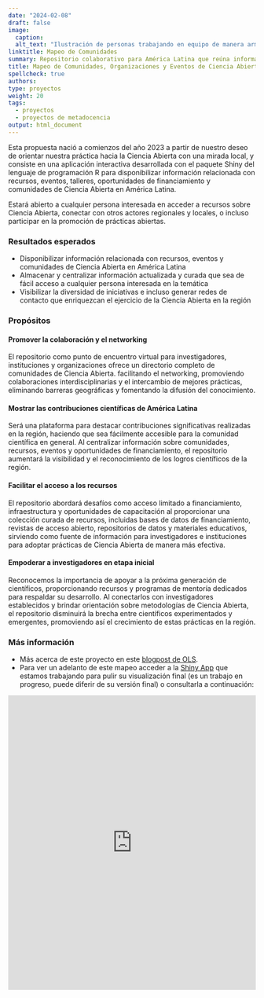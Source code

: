```yaml
---
date: "2024-02-08"
draft: false
image:
  caption: 
  alt_text: "Ilustración de personas trabajando en equipo de manera armoniosa"
linktitle: Mapeo de Comunidades
summary: Repositorio colaborativo para América Latina que reúna información relevante y accesible sobre eventos, oportunidades de financiación, talleres, cursos, comunidades y organizaciones de ciencia abierta en español. 
title: Mapeo de Comunidades, Organizaciones y Eventos de Ciencia Abierta en Latinoamérica
spellcheck: true
authors: 
type: proyectos
weight: 20
tags:
  - proyectos
  - proyectos de metadocencia
output: html_document
---
```


Esta propuesta nació a comienzos del año 2023 a partir de nuestro deseo de orientar nuestra práctica hacia la Ciencia Abierta con una mirada local, y consiste en una aplicación interactiva desarrollada con el paquete Shiny del lenguaje de programación R para disponibilizar información relacionada con recursos, eventos, talleres, oportunidades de financiamiento y comunidades de Ciencia Abierta en América Latina. 

Estará abierto a cualquier persona interesada en acceder a recursos sobre Ciencia Abierta, conectar con otros actores regionales y locales, o incluso participar en la promoción de prácticas abiertas. 

### Resultados esperados

* Disponibilizar información relacionada con recursos, eventos y comunidades de Ciencia Abierta en América Latina
* Almacenar y centralizar información actualizada y curada que sea de fácil acceso a cualquier persona interesada en la temática
* Visibilizar la diversidad de iniciativas e incluso generar redes de contacto que enriquezcan el ejercicio de la Ciencia Abierta en la región

### Propósitos

#### Promover la colaboración y el networking

El repositorio como punto de encuentro virtual para investigadores, instituciones y organizaciones ofrece un directorio completo de comunidades de Ciencia Abierta. facilitando el networking, promoviendo colaboraciones interdisciplinarias y el intercambio de mejores prácticas, eliminando barreras geográficas y fomentando la difusión del conocimiento.

#### Mostrar las contribuciones científicas de América Latina

Será una plataforma para destacar contribuciones significativas realizadas en la región, haciendo que sea fácilmente accesible para la comunidad científica en general. Al centralizar información sobre comunidades, recursos, eventos y oportunidades de financiamiento, el repositorio aumentará la visibilidad y el reconocimiento de los logros científicos de la región.

#### Facilitar el acceso a los recursos

El repositorio abordará desafíos como acceso limitado a financiamiento, infraestructura y oportunidades de capacitación al proporcionar una colección curada de recursos, incluidas bases de datos de financiamiento, revistas de acceso abierto, repositorios de datos y materiales educativos, sirviendo como fuente de información para investigadores e instituciones para adoptar prácticas de Ciencia Abierta de manera más efectiva.

#### Empoderar a investigadores en etapa inicial

Reconocemos la importancia de apoyar a la próxima generación de científicos, proporcionando recursos y programas de mentoría dedicados para respaldar su desarrollo. Al conectarlos con investigadores establecidos y brindar orientación sobre metodologías de Ciencia Abierta, el repositorio disminuirá la brecha entre científicos experimentados y emergentes, promoviendo así el crecimiento de estas prácticas en la región.

### Más información
* Más acerca de este proyecto en este [blogpost de OLS](https://openlifesci.org/posts/2023/07/17/ols-7-mapping-open-science-communities-LATAM/ "Blogpost sobre el proyecto"). 
* Para ver un adelanto de este mapeo acceder a la [Shiny App](https://metadocencia.shinyapps.io/mapeo_comunidades/) que estamos trabajando para pulir su visualización final (es un trabajo en progreso, puede diferir de su versión final) o consultarla a continuación:

<iframe height="600" width="100%" frameborder="no" src="https://metadocencia.shinyapps.io/mapeo_comunidades/"> </iframe>



